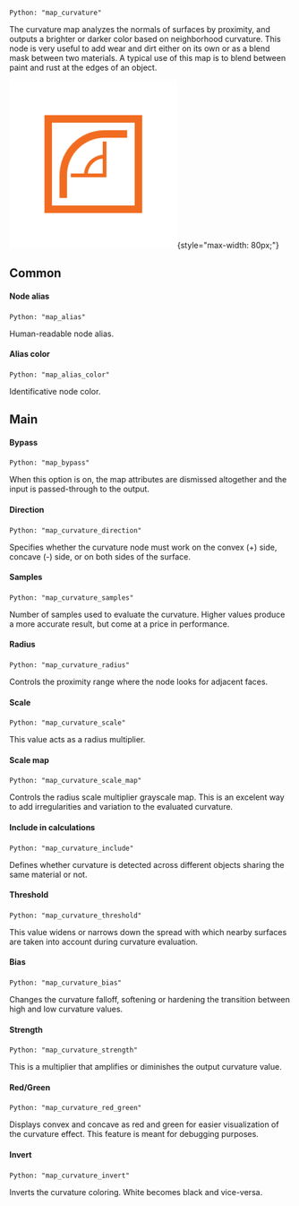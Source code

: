 `Python: "map_curvature"`

The curvature map analyzes the normals of surfaces by proximity, and outputs a brighter or darker color based on neighborhood curvature. This node is very useful to add wear and dirt either on its own or as a blend mask between two materials. A typical use of this map is to blend between paint and rust at the edges of an object.

![Icon](map_curvature_swatch.png "Icon"){style="max-width: 80px;"}

## Common

#### Node alias
`Python: "map_alias"`

Human-readable node alias.

#### Alias color
`Python: "map_alias_color"`

Identificative node color.

## Main

#### Bypass
`Python: "map_bypass"`

When this option is on, the map attributes are dismissed altogether and the input is passed-through to the output.

#### Direction
`Python: "map_curvature_direction"`

Specifies whether the curvature node must work on the convex (+) side, concave (-) side, or on both sides of the surface.

#### Samples
`Python: "map_curvature_samples"`

Number of samples used to evaluate the curvature. Higher values produce a more accurate result, but come at a price in performance.

#### Radius
`Python: "map_curvature_radius"`

Controls the proximity range where the node looks for adjacent faces.

#### Scale
`Python: "map_curvature_scale"`

This value acts as a radius multiplier.

#### Scale map
`Python: "map_curvature_scale_map"`

Controls the radius scale multiplier grayscale map. This is an excelent way to add irregularities and variation to the evaluated curvature.

#### Include in calculations
`Python: "map_curvature_include"`

Defines whether curvature is detected across different objects sharing the same material or not.

#### Threshold
`Python: "map_curvature_threshold"`

This value widens or narrows down the spread with which nearby surfaces are taken into account during curvature evaluation.

#### Bias
`Python: "map_curvature_bias"`

Changes the curvature falloff, softening or hardening the transition between high and low curvature values.

#### Strength
`Python: "map_curvature_strength"`

This is a multiplier that amplifies or diminishes the output curvature value.

#### Red/Green
`Python: "map_curvature_red_green"`

Displays convex and concave as red and green for easier visualization of the curvature effect. This feature is meant for debugging purposes.

#### Invert
`Python: "map_curvature_invert"`

Inverts the curvature coloring. White becomes black and vice-versa.

